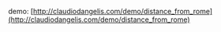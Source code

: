 demo: [http://claudiodangelis.com/demo/distance_from_rome](http://claudiodangelis.com/demo/distance_from_rome)
